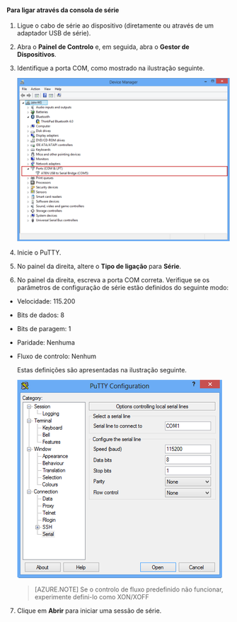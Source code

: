 <!--author=SharS last changed: 9/17/15-->

#### Para ligar através da consola de série

1. Ligue o cabo de série ao dispositivo (diretamente ou através de um adaptador USB de série).

2. Abra o **Painel de Controlo** e, em seguida, abra o **Gestor de Dispositivos**.

3. Identifique a porta COM, como mostrado na ilustração seguinte.

     ![Ligar através da consola de série](./media/storsimple-use-putty/HCS_ConnectingDeviceS-include.png)

4. Inicie o PuTTY. 

5. No painel da direita, altere o **Tipo de ligação** para **Série**.

6. No painel da direita, escreva a porta COM correta. Verifique se os parâmetros de configuração de série estão definidos do seguinte modo:
  - Velocidade: 115.200
  - Bits de dados: 8
  - Bits de paragem: 1
  - Paridade: Nenhuma
  - Fluxo de controlo: Nenhum

    Estas definições são apresentadas na ilustração seguinte.

     ![Definições do PuTTY](./media/storsimple-use-putty/HCS_PuttyConfig-include.png) 

    > [AZURE.NOTE] Se o controlo de fluxo predefinido não funcionar, experimente defini-lo como XON/XOFF

7. Clique em **Abrir** para iniciar uma sessão de série.
 

<!--HONumber=Sep16_HO3-->


